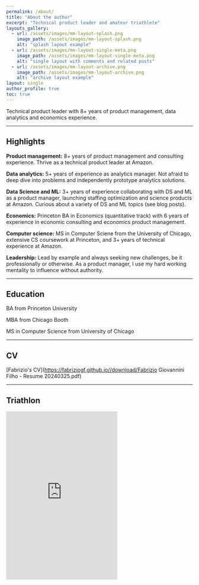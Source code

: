```yaml
---
permalink: /about/
title: "About the author"
excerpt: "Technical product leader and amateur triathlete"
layouts_gallery:
  - url: /assets/images/mm-layout-splash.png
    image_path: /assets/images/mm-layout-splash.png
    alt: "splash layout example"
  - url: /assets/images/mm-layout-single-meta.png
    image_path: /assets/images/mm-layout-single-meta.png
    alt: "single layout with comments and related posts"
  - url: /assets/images/mm-layout-archive.png
    image_path: /assets/images/mm-layout-archive.png
    alt: "archive layout example"
layout: single
author_profile: true
toc: true
---
```


Technical product leader with 8+ years of product management, data analytics and economics experience.

---

## Highlights

**Product management:**	8+ years of product management and consulting experience. Thrive as a technical product leader at Amazon.

**Data analytics:**	5+ years of experience as analytics manager. Not afraid to deep dive into problems and independently prototype analytics solutions.

**Data Science and ML:**	3+ years of experience collaborating with DS and ML as a product manager, launching staffing optimization and science products at Amazon. Curious about a variety of DS and ML topics (see blog posts).

**Economics:**	Princeton BA in Economics (quantitative track) with 6 years of experience in economic consulting and economics product management.

**Computer science:**	MS in Computer Sciene from the University of Chicago, extensive CS coursework at Princeton, and 3+ years of technical experience at Amazon.

**Leadership:**	Lead by example and always seeking new challenges, be it professionally or otherwise. As a product manager, I use my hard working mentality to influence without authority.

---

## Education

BA from Princeton University

MBA from Chicago Booth

MS in Computer Science from University of Chicago

---

## CV

[Fabrizio's CV](https://fabriziogf.github.io//download/Fabrizio Giovannini Filho - Resume 20240325.pdf)

---

## Triathlon

<iframe height='454' width='300' frameborder='0' allowtransparency='true' scrolling='no' src='https://www.strava.com/athletes/25618422/latest-rides/765dc067c3d8b73b0d6001d6a7cf1dc1cb388a57'></iframe>